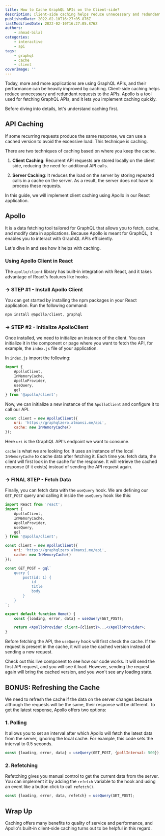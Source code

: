 ```yaml
---
title: How to Cache GraphQL APIs on the Client-side?
description: Client-side caching helps reduce unnecessary and redundant requests to the APIs. This guide will demonstrate how to cache a GraphQL API in React using Apollo.
publishedDate: 2022-02-10T16:27:05.876Z
lastModifiedDate: 2022-02-10T16:27:05.876Z
authors:
    - ahmad-bilal
categories:
    - interactive
    - api
tags:
    - graphql
    - cache
    - client
coverImage: ''
---
```


<Lead>

Today, more and more applications are using GraphQL APIs, and their performance can be heavily improved by caching. Client-side caching helps reduce unnecessary and redundant requests to the APIs. Apollo is a tool used for fetching GraphQL APIs, and it lets you implement caching quickly.

</Lead>

Before diving into details, let's understand caching first.

## API Caching

If some recurring requests produce the same response, we can use a cached version to avoid the excessive load. This technique is caching.

There are two techniques of caching based on where you keep the cache.

1. **Client Caching**: Recurrent API requests are stored locally on the client side, reducing the need for additional API calls.

2. **Server Caching**: It reduces the load on the server by storing repeated calls in a cache on the server. As a result, the server does not have to process these requests.

In this guide, we will implement client caching using Apollo in our React application.

## Apollo

It is a data fetching tool tailored for GraphQL that allows you to fetch, cache, and modify data in applications. Because Apollo is meant for GraphQL, it enables you to interact with GraphQL APIs efficiently.

Let's dive in and see how it helps with caching.

### Using Apollo Client in React

The `apollo/client` library has built-in integration with React, and it takes advantage of React's features like hooks.

### → STEP #1 - Install Apollo Client

You can get started by installing the npm packages in your React application. Run the following command:

```jsx
npm install @apollo/client, graphql
```

### → STEP #2 - Initialize ApolloClient

Once installed, we need to initialize an instance of the client. You can initialize it in the component or page where you want to fetch the API, for example, the `index.js` file of your application.

In `index.js` import the following:

```jsx
import {
	ApolloClient,
	InMemoryCache,
	ApolloProvider,
	useQuery,
	gql
} from '@apollo/client';
```

Now, we can initialize a new instance of the `ApolloClient` and configure it to call our API.

```jsx
const client = new ApolloClient({
	uri: 'https://graphqlzero.almansi.me/api',
	cache: new InMemoryCache()
});
```

Here `uri` is the GraphQL API's endpoint we want to consume.

`cache` is what we are looking for. It uses an instance of the local `InMemoryCache` to cache data after fetching it. Each time you fetch data, the client will first look in the cache for the response. It will retrieve the cached response (if it exists) instead of sending the API request again.

### → FINAL STEP - Fetch Data

Finally, you can fetch data with the `useQuery` hook. We are defining our `GET_POST` query and calling it inside the `useQuery` hook like this:

```jsx
import React from 'react';
import {
	ApolloClient,
	InMemoryCache,
	ApolloProvider,
	useQuery,
	gql
} from '@apollo/client';

const client = new ApolloClient({
	uri: 'https://graphqlzero.almansi.me/api',
	cache: new InMemoryCache()
});

const GET_POST = gql`
	query {
		post(id: 1) {
			id
			title
			body
		}
	}
`;

export default function Home() {
	const {loading, error, data} = useQuery(GET_POST);

	return <ApolloProvider client={client}>...</ApolloProvider>;
}
```

Before fetching the API, the `useQuery` hook will first check the cache. If the request is present in the cache, it will use the cached version instead of sending a new request.

Check out this live component to see how our code works. It will send the first API request, and you will see it load. However, sending the request again will bring the cached version, and you won't see any loading state.

<GraphqlCaching />

## BONUS: Refreshing the Cache

We need to refresh the cache if the data on the server changes because although the requests will be the same, their response will be different. To get the latest response, Apollo offers two options:

### 1. Polling

It allows you to set an interval after which Apollo will fetch the latest data from the server, ignoring the local cache. For example, this code sets the interval to 0.5 seconds.

```jsx
const {loading, error, data} = useQuery(GET_POST, {pollInterval: 500});
```

### 2. Refetching

Refetching gives you manual control to get the current data from the server. You can implement it by adding the `refetch` variable to the hook and using an event like a button click to call `refetch()`.

```jsx
const {loading, error, data, refetch} = useQuery(GET_POST);
```

## Wrap Up

Caching offers many benefits to quality of service and performance, and Apollo's built-in client-side caching turns out to be helpful in this regard.
